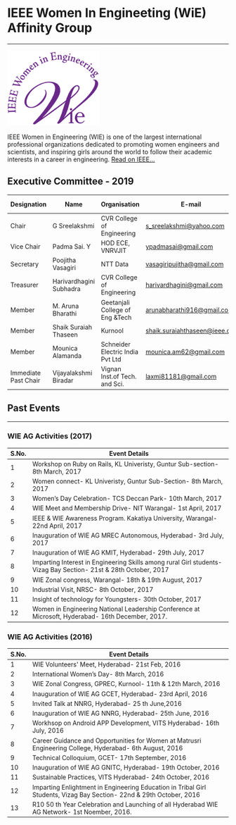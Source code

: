 # IEEE Women In Engineeting (WiE) Affinity Group
---

![WiE](/user/img/logos/wie-logo.png)

IEEE Women in Engineering (WIE) is one of the largest international professional organizations dedicated to promoting women engineers and scientists, and inspiring girls around the world to follow their academic interests in a career in engineering. [Read on IEEE...](http://wie.ieee.org)

## Executive Committee - 2019

| Designation          | Name                    | Organisation                     | E-mail                        | Membership No |
| -------------------- | ----------------------- | -------------------------------- | ----------------------------- | ------------- |
| Chair                | G Sreelakshmi           | CVR College of Engineering       | s_sreelakshmi@yahoo.com       | M 91244764    |
| Vice Chair           | Padma Sai.  Y           | HOD ECE, VNRVJIT                 | ypadmasai@gmail.com           | M 92531133    |
| Secretary            | Poojitha Vasagiri       | NTT Data                         | vasagiripujitha@gmail.com     | M 93095812    |
| Treasurer            | Harivardhagini Subhadra | CVR College of Engineering       | harivardhagini@gmail.com      | M 92218533    |
| Member               | M. Aruna Bharathi       | Geetanjali College of Eng &Tech  | arunabharathi916@gmail.com    | M 94729516    |
| Member               | Shaik Suraiah Thaseen   | Kurnool                          | shaik.suraiahthaseen@ieee.org | M 93113067    |
| Member               | Mounica Alamanda        | Schneider Electric India Pvt Ltd | mounica.am62@gmail.com        | M 92194618    |
| Immediate Past Chair | Vijayalakshmi Biradar   | Vignan Inst.of Tech. and Sci.    | laxmi81181@gmail.com          | SM 92478983   |

## Past Events
---

### WIE AG Activities (2017)

| S.No. | Event Details                                                                                                    |
| ----- | ---------------------------------------------------------------------------------------------------------------- |
| 1     | Workshop on Ruby on Rails, KL Univeristy, Guntur Sub-section- 8th March, 2017                                    |
| 2     | Women connect- KL Univeristy, Guntur Sub-Section- 8th March, 2017                                                |
| 3     | Women’s Day Celebration- TCS Deccan Park- 10th March, 2017                                                      |
| 4     | WIE Meet and Membership Drive- NIT Warangal- 1st April, 2017                                                     |
| 5     | IEEE & WIE Awareness Program. Kakatiya University, Warangal- 22nd April, 2017                                    |
| 6     | Inauguration of WIE AG MREC Autonomous, Hyderabad- 3rd July, 2017                                                |
| 7     | Inauguration of WIE AG KMIT, Hyderabad- 29th July, 2017                                                          |
| 8     | Imparting Interest in Engineering Skills among rural Girl students- Vizag Bay Section- 21st & 28th October, 2017 |
| 9     | WIE Zonal congress, Warangal- 18th & 19th August, 2017                                                           |
| 10    | Industrial Visit, NRSC- 8th October, 2017                                                                        |
| 11    | Insight of technology for Youngsters- 30th October, 2017                                                         |
| 12    | Women in Engineering National Leadership Conference at Microsoft, Hyderabad- 16th December, 2017.                |

### WIE AG Activities (2016)

| S.No. | Event Details                                                                                                        |
| ----- | -------------------------------------------------------------------------------------------------------------------- |
| 1     | WIE Volunteers' Meet, Hyderabad- 21st Feb, 2016                                                                      |
| 2     | International Women’s Day- 8th March, 2016                                                                          |
| 3     | WIE Zonal Congress, GPREC, Kurnool- 11th & 12th March, 2016                                                          |
| 4     | Inauguration of WIE AG GCET, Hyderabad- 23rd April, 2016                                                             |
| 5     | Invited Talk at NNRG, Hyderabad- 25 th June,2016                                                                     |
| 6     | Inauguration of WIE AG NNRG, Hyderabad- 25th June, 2016                                                              |
| 7     | Workhsop on Android APP Development, VITS Hyderabad- 16th July, 2016                                                 |
| 8     | Career Guidance and Opportunities for Women at Matrusri Engineering College, Hyderabad- 6th August, 2016             |
| 9     | Technical Colloquium, GCET- 17th September, 2016                                                                     |
| 10    | Inauguration of WIE AG GNITC, Hyderabad- 19th October, 2016                                                          |
| 11    | Sustainable Practices, VITS Hyderabad- 24th October, 2016                                                            |
| 12    | Imparting Enlightment in Engineering Education in Tribal Girl Students, Vizag Bay Section- 22nd & 29th October, 2016 |
| 13    | R10 50 th Year Celebration and Launching of all Hyderabad WIE AG Network- 1st Noember, 2016.                         |